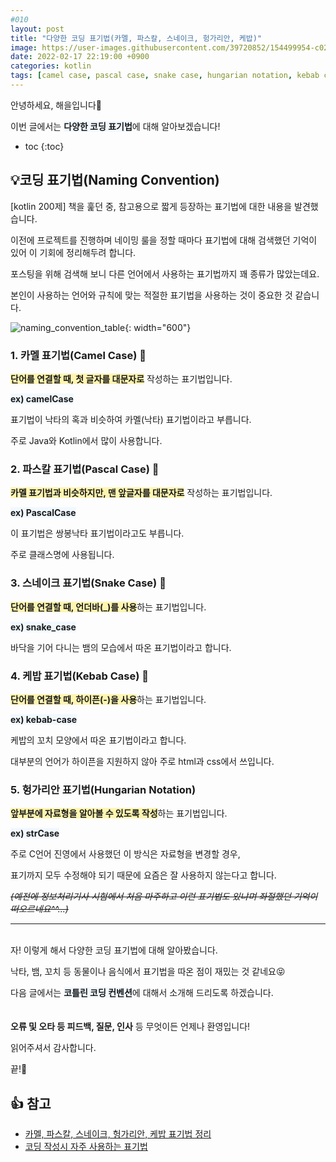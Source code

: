 ```yaml
---
#010
layout: post
title: "다양한 코딩 표기법(카멜, 파스칼, 스네이크, 헝가리안, 케밥)"
image: https://user-images.githubusercontent.com/39720852/154499954-c028164e-12a5-4aff-8132-7544d80d4704.png
date: 2022-02-17 22:19:00 +0900
categories: kotlin
tags: [camel case, pascal case, snake case, hungarian notation, kebab case]
---
```


안녕하세요, 해을입니다🦖

이번 글에서는 <span style="background-color:#f1f8ff">**다양한 코딩 표기법**</span>에 대해 알아보겠습니다!

* toc
{:toc}

## 💡코딩 표기법(Naming Convention)

[kotlin 200제] 책을 훑던 중, 참고용으로 짧게 등장하는 표기법에 대한 내용을 발견했습니다.

이전에 프로젝트를 진행하며 네이밍 룰을 정할 때마다 표기법에 대해 검색했던 기억이 있어 이 기회에 정리해두려 합니다.

포스팅을 위해 검색해 보니 다른 언어에서 사용하는 표기법까지 꽤 종류가 많았는데요.

본인이 사용하는 언어와 규칙에 맞는 적절한 표기법을 사용하는 것이 중요한 것 같습니다.

![naming_convention_table](https://user-images.githubusercontent.com/39720852/154694069-c8183119-41d9-497b-b40b-8ecd6e033c2e.png){: width="600"}

### 1. 카멜 표기법(Camel Case) 🐪

<span style="background-color:#fff5b1">**단어를 연결할 때, 첫 글자를 대문자로**</span> 작성하는 표기법입니다.

<span style="background-color:#f1f8ff">**ex) camelCase**</span>

표기법이 낙타의 혹과 비슷하여 카멜(낙타) 표기법이라고 부릅니다.

주로 Java와 Kotlin에서 많이 사용합니다.

### 2. 파스칼 표기법(Pascal Case) 🐫

<span style="background-color:#fff5b1">**카멜 표기법과 비슷하지만, 맨 앞글자를 대문자로**</span> 작성하는 표기법입니다.

<span style="background-color:#f1f8ff">**ex) PascalCase**</span>

이 표기법은 쌍봉낙타 표기법이라고도 부릅니다.

주로 클래스명에 사용됩니다.

### 3. 스네이크 표기법(Snake Case) 🐍

<span style="background-color:#fff5b1">**단어를 연결할 때, 언더바(_)를 사용**</span>하는 표기법입니다.

<span style="background-color:#f1f8ff">**ex) snake_case**</span>

바닥을 기어 다니는 뱀의 모습에서 따온 표기법이라고 합니다.

### 4. 케밥 표기법(Kebab Case) 🍡

<span style="background-color:#fff5b1">**단어를 연결할 때, 하이픈(-)을 사용**</span>하는 표기법입니다.

<span style="background-color:#f1f8ff">**ex) kebab-case**</span>

케밥의 꼬치 모양에서 따온 표기법이라고 합니다.

대부분의 언어가 하이픈을 지원하지 않아 주로 html과 css에서 쓰입니다.

### 5. 헝가리안 표기법(Hungarian Notation)

<span style="background-color:#fff5b1">**앞부분에 자료형을 알아볼 수 있도록 작성**</span>하는 표기법입니다.

<span style="background-color:#f1f8ff">**ex) strCase**</span>

주로 C언어 진영에서 사용했던 이 방식은 자료형을 변경할 경우,

표기까지 모두 수정해야 되기 때문에 요즘은 잘 사용하지 않는다고 합니다.

*~~(예전에 정보처리기사 시험에서 처음 마주하고 이런 표기법도 있냐며 좌절했던 기억이 떠오르네요^^...)~~*

---

<br/>
자! 이렇게 해서 다양한 코딩 표기법에 대해 알아봤습니다.

낙타, 뱀, 꼬치 등 동물이나 음식에서 표기법을 따온 점이 재밌는 것 같네요😝

다음 글에서는 <span style="background-color:#f1f8ff">**코틀린 코딩 컨벤션**</span>에 대해서 소개해 드리도록 하겠습니다.
<br/><br/><br/>
**오류 및 오타 등 피드백, 질문, 인사** 등 무엇이든 언제나 환영입니다!

읽어주셔서 감사합니다.

끝!🦕
<br/>

## 👍 참고

* [카멜, 파스칼, 스네이크, 헝가리안, 케밥 표기법 정리](https://needjarvis.tistory.com/632)
* [코딩 작성시 자주 사용하는 표기법](https://eblo.tistory.com/136)
